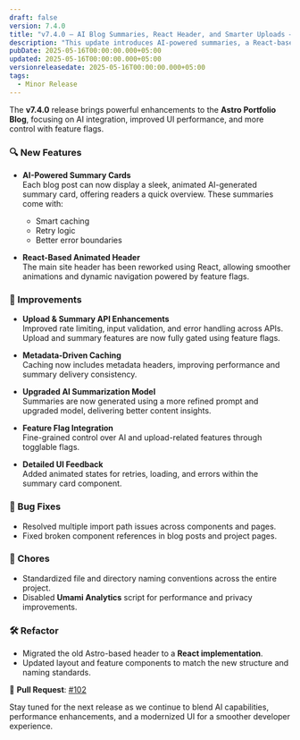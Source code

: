 ```yaml
---
draft: false
version: 7.4.0
title: "v7.4.0 — AI Blog Summaries, React Header, and Smarter Uploads – Astro Portfolio Update (PR #102)"
description: "This update introduces AI-powered summaries, a React-based header, smarter file uploads, and various backend improvements for better performance and control."
pubDate: 2025-05-16T00:00:00.000+05:00
updated: 2025-05-16T00:00:00.000+05:00
versionreleasedate: 2025-05-16T00:00:00.000+05:00
tags:
  - Minor Release
---
```


The **v7.4.0** release brings powerful enhancements to the **Astro Portfolio Blog**, focusing on AI integration, improved UI performance, and more control with feature flags.

### 🔍 New Features

- **AI-Powered Summary Cards**  
  Each blog post can now display a sleek, animated AI-generated summary card, offering readers a quick overview. These summaries come with:

  - Smart caching
  - Retry logic
  - Better error boundaries

- **React-Based Animated Header**  
  The main site header has been reworked using React, allowing smoother animations and dynamic navigation powered by feature flags.

### 🚀 Improvements

- **Upload & Summary API Enhancements**  
  Improved rate limiting, input validation, and error handling across APIs. Upload and summary features are now fully gated using feature flags.
- **Metadata-Driven Caching**  
  Caching now includes metadata headers, improving performance and summary delivery consistency.

- **Upgraded AI Summarization Model**  
  Summaries are now generated using a more refined prompt and upgraded model, delivering better content insights.

- **Feature Flag Integration**  
  Fine-grained control over AI and upload-related features through togglable flags.

- **Detailed UI Feedback**  
  Added animated states for retries, loading, and errors within the summary card component.

### 🐛 Bug Fixes

- Resolved multiple import path issues across components and pages.
- Fixed broken component references in blog posts and project pages.

### 🧹 Chores

- Standardized file and directory naming conventions across the entire project.
- Disabled **Umami Analytics** script for performance and privacy improvements.

### 🛠 Refactor

- Migrated the old Astro-based header to a **React implementation**.
- Updated layout and feature components to match the new structure and naming standards.

🔗 **Pull Request**: [#102](https://github.com/rafay99-epic/Astro-Portfolio-Blog/pull/102)

Stay tuned for the next release as we continue to blend AI capabilities, performance enhancements, and a modernized UI for a smoother developer experience.
